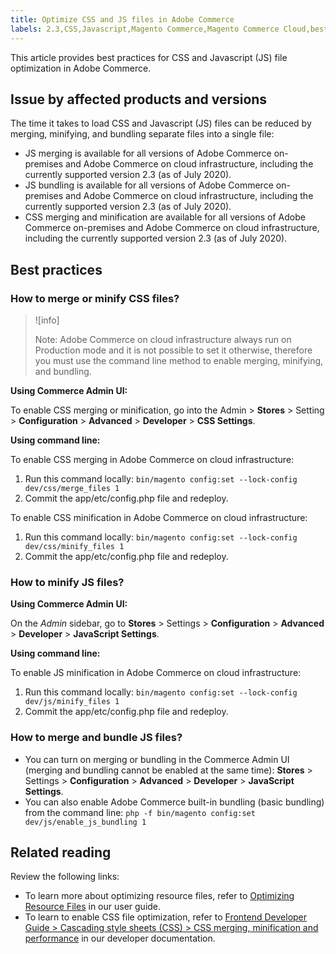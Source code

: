 ```yaml
---
title: Optimize CSS and JS files in Adobe Commerce
labels: 2.3,CSS,Javascript,Magento Commerce,Magento Commerce Cloud,best practices,configuration,file optimization,performance,Adobe Commerce,cloud infrastructure
---
```


This article provides best practices for CSS and Javascript (JS) file optimization in Adobe Commerce.

## Issue by affected products and versions

The time it takes to load CSS and Javascript (JS) files can be reduced by merging, minifying, and bundling separate files into a single file:

* JS merging is available for all versions of Adobe Commerce on-premises and Adobe Commerce on cloud infrastructure, including the currently supported version 2.3 (as of July 2020).
* JS bundling is available for all versions of Adobe Commerce on-premises and Adobe Commerce on cloud infrastructure, including the currently supported version 2.3 (as of July 2020).
* CSS merging and minification are available for all versions of Adobe Commerce on-premises and Adobe Commerce on cloud infrastructure, including the currently supported version 2.3 (as of July 2020).

## Best practices

### How to merge or minify CSS files?

>![info]
>
>Note: Adobe Commerce on cloud infrastructure always run on Production mode and it is not possible to set it otherwise, therefore you must use the command line method to enable merging, minifying, and bundling.

**Using Commerce Admin UI:**

To enable CSS merging or minification, go into the Admin > **Stores** > Setting > **Configuration** > **Advanced** > **Developer** > **CSS Settings**.

**Using command line:**

To enable CSS merging in Adobe Commerce on cloud infrastructure:
1. Run this command locally: `bin/magento config:set --lock-config dev/css/merge_files 1`
1. Commit the app/etc/config.php file and redeploy.

To enable CSS minification in Adobe Commerce on cloud infrastructure:
1. Run this command locally: `bin/magento config:set --lock-config dev/css/minify_files 1`
1. Commit the app/etc/config.php file and redeploy.

### How to minify JS files?

**Using Commerce Admin UI:**

On the *Admin* sidebar, go to **Stores** > Settings > **Configuration** > **Advanced** > **Developer** > **JavaScript Settings**.

**Using command line:**

To enable JS minification in Adobe Commerce on cloud infrastructure:
1. Run this command locally: `bin/magento config:set --lock-config dev/js/minify_files 1`
1. Commit the app/etc/config.php file and redeploy.

### How to merge and bundle JS files?

* You can turn on merging or bundling in the Commerce Admin UI (merging and bundling cannot be enabled at the same time): **Stores** > Settings > **Configuration** > **Advanced** > **Developer** > **JavaScript Settings**.
* You can also enable Adobe Commerce built-in bundling (basic bundling) from the command line: `php -f bin/magento config:set dev/js/enable_js_bundling 1`

## Related reading

Review the following links:

* To learn more about optimizing resource files, refer to [Optimizing Resource Files](https://docs.magento.com/user-guide/system/file-optimization.html) in our user guide.
* To learn to enable CSS file optimization, refer to [Frontend Developer Guide > Cascading style sheets (CSS) > CSS merging, minification and performance](https://devdocs.magento.com/guides/v2.3/frontend-dev-guide/css-topics/css-overview.html#css-merging-minification-and-performance) in our developer documentation.

